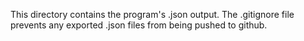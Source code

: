 This directory contains the program's .json output. The .gitignore file prevents any exported .json files from being pushed to github.